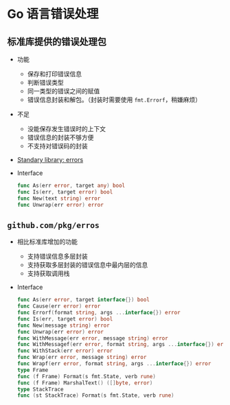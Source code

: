 # Go 语言错误处理

## 标准库提供的错误处理包

- 功能
  - 保存和打印错误信息
  - 判断错误类型
  - 同一类型的错误之间的赋值
  - 错误信息封装和解包。（封装时需要使用 `fmt.Errorf`，稍嫌麻烦）

- 不足
  - 没能保存发生错误时的上下文
  - 错误信息的封装不够方便
  - 不支持对错误码的封装

- [Standary library: errors][1]

- Interface

  ```go
  func As(err error, target any) bool
  func Is(err, target error) bool
  func New(text string) error
  func Unwrap(err error) error
  ```

## `github.com/pkg/erros`

- 相比标准库增加的功能
  - 支持错误信息多层封装
  - 支持获取多层封装的错误信息中最内层的信息
  - 支持获取调用栈

- Interface

  ```go
  func As(err error, target interface{}) bool
  func Cause(err error) error
  func Errorf(format string, args ...interface{}) error
  func Is(err, target error) bool
  func New(message string) error
  func Unwrap(err error) error
  func WithMessage(err error, message string) error
  func WithMessagef(err error, format string, args ...interface{}) error
  func WithStack(err error) error
  func Wrap(err error, message string) error
  func Wrapf(err error, format string, args ...interface{}) error
  type Frame
  func (f Frame) Format(s fmt.State, verb rune)
  func (f Frame) MarshalText() ([]byte, error)
  type StackTrace
  func (st StackTrace) Format(s fmt.State, verb rune)
  ```

  [1]: https://pkg.go.dev/errors
